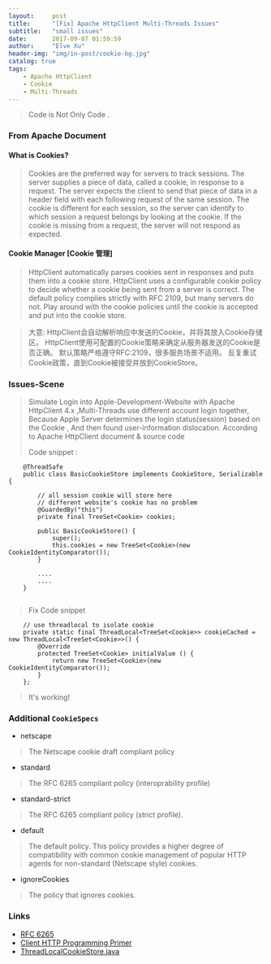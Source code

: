 ```yaml
---
layout:     post
title:      "[Fix] Apache HttpClient Multi-Threads Issues"
subtitle:   "small issues"
date:       2017-09-07 01:59:59
author:     "Elve Xu"
header-img: "img/in-post/cookie-bg.jpg"
catalog: true
tags:
    - Apache HttpClient
    - Cookie
    - Multi-Threads
---
```


> Code is Not Only Code .

### From Apache Document
#### What is Cookies?
> Cookies are the preferred way for servers to track sessions. The server supplies a piece of data, called a cookie, in response to a request. The server expects the client to send that piece of data in a header field with each following request of the same session. The cookie is different for each session, so the server can identify to which session a request belongs by looking at the cookie. If the cookie is missing from a request, the server will not respond as expected.

#### Cookie Manager [Cookie 管理]
> HttpClient automatically parses cookies sent in responses and puts them into a cookie store. HttpClient uses a configurable cookie policy to decide whether a cookie being sent from a server is correct. The default policy complies strictly with RFC 2109, but many servers do not. Play around with the cookie policies until the cookie is accepted and put into the cookie store.

> 大意: HttpClient会自动解析响应中发送的Cookie，并将其放入Cookie存储区。 HttpClient使用可配置的Cookie策略来确定从服务器发送的Cookie是否正确。
> 默认策略严格遵守RFC:2109，很多服务场景不适用。
> 反复重试Cookie政策，直到Cookie被接受并放到CookieStore。

### Issues-Scene
> Simulate Login into Apple-Development-Website with Apache HttpClient 4.x ,Multi-Threads use different account login together, Because Apple Server determines the login status(session) based on the Cookie , And then found user-information dislocation.
> According to Apache HttpClient document & source code 
> 
> Code snippet :

```
    @ThreadSafe
    public class BasicCookieStore implements CookieStore, Serializable {
    
        // all session cookie will store here
        // different website's cookie has no problem
        @GuardedBy("this")
        private final TreeSet<Cookie> cookies;
    
        public BasicCookieStore() {
            super();
            this.cookies = new TreeSet<Cookie>(new CookieIdentityComparator());
        }
        
        ....
        ....
    }
    
```

> Fix Code snippet

```
    // use threadlocal to isolate cookie
    private static final ThreadLocal<TreeSet<Cookie>> cookieCached = new ThreadLocal<TreeSet<Cookie>>() {
        @Override
        protected TreeSet<Cookie> initialValue () {
            return new TreeSet<Cookie>(new CookieIdentityComparator());
        }
    };
```

> It's working!



### Additional `CookieSpecs`
- netscape

> The Netscape cookie draft compliant policy

- standard

> The RFC 6265 compliant policy (interoprability profile)

- standard-strict

> The RFC 6265 compliant policy (strict profile).

- default

> The default policy. This policy provides a higher degree of compatibility with common cookie management of popular HTTP agents for non-standard (Netscape style) cookies.

- ignoreCookies

> The policy that ignores cookies.


### Links
- [RFC 6265](https://tools.ietf.org/html/rfc6265)
- [Client HTTP Programming Primer](https://hc.apache.org/httpcomponents-client-ga/primer.html)
- [ThreadLocalCookieStore.java]()

